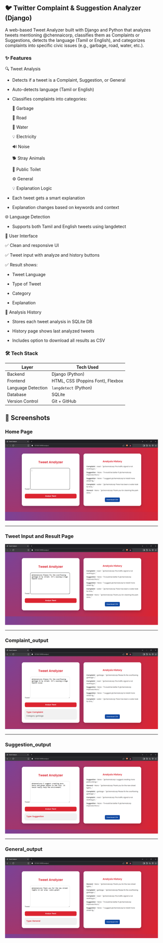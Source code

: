 ## 🐦 Twitter Complaint & Suggestion Analyzer (Django)
A web-based Tweet Analyzer built with Django and Python that analyzes tweets mentioning @chennaicorp, classifies them as Complaints or Suggestions, detects the language (Tamil or English), and categorizes complaints into specific civic issues (e.g., garbage, road, water, etc.).

### ✨ Features
🔍 Tweet Analysis
* Detects if a tweet is a Complaint, Suggestion, or General

* Auto-detects language (Tamil or English)

* Classifies complaints into categories:

   🚮 Garbage

   🚧 Road

   🚰 Water

   💡 Electricity

   🔊 Noise

   🐕 Stray Animals

   🧼 Public Toilet

   ⚙️ General

   💡 Explanation Logic
  
* Each tweet gets a smart explanation

* Explanation changes based on keywords and context


🌐 Language Detection
* Supports both Tamil and English tweets using langdetect

👥 User Interface

✅ Clean and responsive UI

✅ Tweet input with analyze and history buttons

✅ Result shows:

   * Tweet Language

   * Type of Tweet

   * Category

   * Explanation


📜 Analysis History
* Stores each tweet analysis in SQLite DB

* History page shows last analyzed tweets

* Includes option to download all results as CSV

### 🛠 Tech Stack

| Layer           | Tech Used                         |
|----------------|-----------------------------------|
| Backend         | Django (Python)                   |
| Frontend        | HTML, CSS (Poppins Font), Flexbox |
| Language Detection | `langdetect` (Python)         |
| Database        | SQLite                            |
| Version Control | Git + GitHub                      |


## 📸 Screenshots

### Home Page
![Image](output/Home_page.png)

---

### Tweet Input and Result Page
![Image](output/input_page.png)

---

### Complaint_output
![Image](output/complaint_output.png)

---

### Suggestion_output
![Image](output/suggestion_output.png)

---

### General_output
![Image](output/general_output.png)




